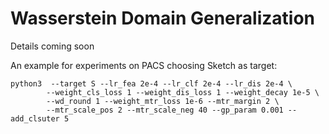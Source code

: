 # Wasserstein Domain Generalization
Details coming soon


An example for experiments on PACS choosing Sketch as target:

	python3  --target S --lr_fea 2e-4 --lr_clf 2e-4 --lr_dis 2e-4 \
            --weight_cls_loss 1 --weight_dis_loss 1 --weight_decay 1e-5 \
            --wd_round 1 --weight_mtr_loss 1e-6 --mtr_margin 2 \
            --mtr_scale_pos 2 --mtr_scale_neg 40 --gp_param 0.001 --add_clsuter 5
        
